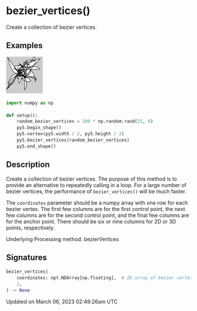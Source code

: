 # bezier_vertices()

Create a collection of bezier vertices.

## Examples

<div class="example-table">

<div class="example-row"><div class="example-cell-image">

![example picture for bezier_vertices()](/images/reference/Sketch_bezier_vertices_0.png)

</div><div class="example-cell-code">

```python
import numpy as np

def setup():
    random_bezier_vertices = 100 * np.random.rand(25, 6)
    py5.begin_shape()
    py5.vertex(py5.width / 2, py5.height / 2)
    py5.bezier_vertices(random_bezier_vertices)
    py5.end_shape()
```

</div></div>

</div>

## Description

Create a collection of bezier vertices. The purpose of this method is to provide an alternative to repeatedly calling [](sketch_bezier_vertex) in a loop. For a large number of bezier vertices, the performance of `bezier_vertices()` will be much faster.

The `coordinates` parameter should be a numpy array with one row for each bezier vertex. The first few columns are for the first control point, the next few columns are for the second control point, and the final few columns are for the anchor point. There should be six or nine columns for 2D or 3D points, respectively.

Underlying Processing method: bezierVertices

## Signatures

```python
bezier_vertices(
    coordinates: npt.NDArray[np.floating],  # 2D array of bezier vertex coordinates with 6 or 9 columns for 2D or 3D points, respectively
    /,
) -> None
```

Updated on March 06, 2023 02:49:26am UTC
